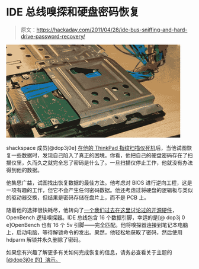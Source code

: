 # IDE 总线嗅探和硬盘密码恢复

> 原文：<https://hackaday.com/2011/04/28/ide-bus-sniffing-and-hard-drive-password-recovery/>

![hdd_password_recovery](img/4d685f62f3a40a2a3e32298e471204cc.png "hdd_password_recovery")

shackspace 成员[@dop3j0e] [在他的 ThinkPad 指纹扫描仪死机](http://shackspace.de/?p=1976)后，当他试图恢复一些数据时，发现自己陷入了真正的困境。你看，他把自己的硬盘密码存在了扫描仪里，久而久之就完全忘了密码是什么了。一旦扫描仪停止工作，他就没有办法得到他的数据。

他集思广益，试图找出恢复数据的最佳方法。他考虑对 BIOS 进行逆向工程，这是一项有趣的工作，但它不会产生任何密码数据。他还考虑过将硬盘的逻辑板与类似的驱动器交换，但结果是密码存储在盘片上，而不是 PCB 上。

随着他的选择很快耗尽，他转向了[一个我们过去在这里讨论过的开源硬件](http://hackaday.com/2010/02/28/open-source-logic-analyzer-2/)，OpenBench 逻辑嗅探器。IDE 总线包含 16 个数据引脚，幸运的是[@ dop3j 0 e]OpenBench 也有 16 个 5v 引脚——完全匹配。他将嗅探器连接到笔记本电脑上，启动电脑，等待解锁命令的发出。果然，他轻松地获取了密码，然后使用 hdparm 解锁并永久删除了密码。

如果您有兴趣了解更多有关如何完成恢复的信息，请务必查看关于主题的 [[@dop3j0e 的】演示。](http://prezi.com/k1xduox30soj/open-sesame/)